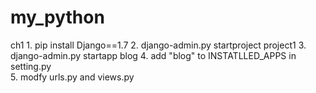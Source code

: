 my_python
=========
ch1
    1. pip install Django==1.7
    2. django-admin.py startproject project1
    3. django-admin.py startapp blog
    4. add "blog" to INSTATLLED_APPS in setting.py  
    5. modfy urls.py and views.py


